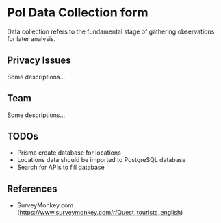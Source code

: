 # PoI Data Collection form

Data collection refers to the fundamental stage of gathering observations for later analysis.

## Privacy Issues

Some descriptions...

## Team

Some descriptions...

## TODOs

- Prisma create database for locations
- Locations data should be imported to PostgreSQL database
- Search for APIs to fill database

## References

- SurveyMonkey.com (https://www.surveymonkey.com/r/Quest_tourists_english)
